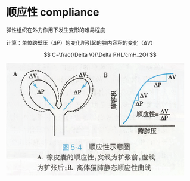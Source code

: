 # 顺应性 compliance

弹性组织在外力作用下发生变形的难易程度

计算：单位跨壁压（$\Delta P$）的变化所引起的腔内容积的变化（$\Delta V$）

$$
C=\frac{\Delta V}{\Delta P}(L/cmH_2O)
$$

<img alt='顺应性示意图' src='顺应性示意图.png' align='middle' width="%100" height="%100">
